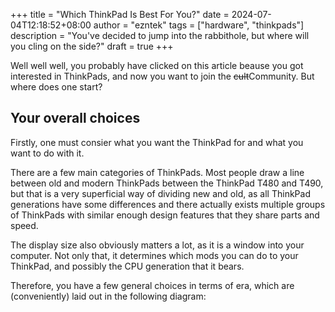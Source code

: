 +++
title = "Which ThinkPad Is Best For You?"
date = 2024-07-04T12:18:52+08:00
author = "ezntek"
tags = ["hardware", "thinkpads"]
description = "You've decided to jump into the rabbithole, but where will you cling on the side?"
draft = true
+++

Well well well, you probably have clicked on this article beause you got interested in ThinkPads, and now you want to join the <s>cult</s>Community. But where does one start?

## Your overall choices

Firstly, one must consier what you want the ThinkPad for and what you want to do with it.

There are a few main categories of ThinkPads. Most people draw a line between old and modern ThinkPads between the ThinkPad T480 and T490, but that is a very superficial way of dividing new and old, as all ThinkPad generations have some differences and there actually exists multiple groups of ThinkPads with similar enough design features that they share parts and speed.

The display size also obviously matters a lot, as it is a window into your computer. Not only that, it determines which mods you can do to your ThinkPad, and possibly the CPU generation that it bears.

Therefore, you have a few general choices in terms of era, which are (conveniently) laid out in the following diagram:


<script src="https://utteranc.es/client.js"
        repo="ezntek/ezntek.github.io"
        issue-term="title"
        label="comments"
        theme="github-dark"
        crossorigin="anonymous"
        async>
</script>
